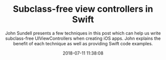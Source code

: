 ---
title: "Subclass-free view controllers in Swift"
subtitle: "John Sundell presents a few techniques in this post which can help us write subclass-free UIViewControllers when creating iOS apps. John explains the benefit of each technique as well as providing Swift code examples."
tags: ["iOS","inheritance"]
link: "https://www.swiftbysundell.com/posts/subclass-free-view-controllers-in-swift"
date: "2018-07-11 11:38:08"
---